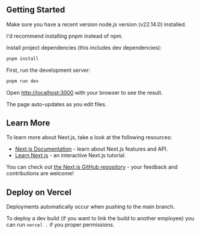## Getting Started

Make sure you have a recent version node.js version (v22.14.0) installed.

I'd recommend installing pnpm instead of npm.

Install project dependencies (this includes dev dependencies):
```bash
pnpm install
```

First, run the development server:

```bash
pnpm run dev
```

Open [http://localhost:3000](http://localhost:3000) with your browser to see the result.

The page auto-updates as you edit files.

## Learn More

To learn more about Next.js, take a look at the following resources:

- [Next.js Documentation](https://nextjs.org/docs) - learn about Next.js features and API.
- [Learn Next.js](https://nextjs.org/learn) - an interactive Next.js tutorial.

You can check out [the Next.js GitHub repository](https://github.com/vercel/next.js) - your feedback and contributions are welcome!

## Deploy on Vercel

Deployments automatically occur when pushing to the main branch.

To deploy a dev build (if you want to link the build to another employee) you can run `vercel .`
if you proper permissions.
